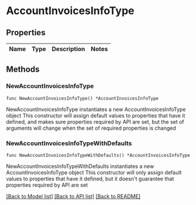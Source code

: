 # AccountInvoicesInfoType

## Properties

Name | Type | Description | Notes
------------ | ------------- | ------------- | -------------

## Methods

### NewAccountInvoicesInfoType

`func NewAccountInvoicesInfoType() *AccountInvoicesInfoType`

NewAccountInvoicesInfoType instantiates a new AccountInvoicesInfoType object
This constructor will assign default values to properties that have it defined,
and makes sure properties required by API are set, but the set of arguments
will change when the set of required properties is changed

### NewAccountInvoicesInfoTypeWithDefaults

`func NewAccountInvoicesInfoTypeWithDefaults() *AccountInvoicesInfoType`

NewAccountInvoicesInfoTypeWithDefaults instantiates a new AccountInvoicesInfoType object
This constructor will only assign default values to properties that have it defined,
but it doesn't guarantee that properties required by API are set


[[Back to Model list]](../README.md#documentation-for-models) [[Back to API list]](../README.md#documentation-for-api-endpoints) [[Back to README]](../README.md)


